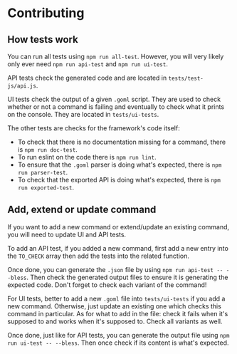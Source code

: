 # Contributing

## How tests work

You can run all tests using `npm run all-test`. However, you will very likely only ever need
`npm run api-test` and `npm run ui-test`.

API tests check the generated code and are located in `tests/test-js/api.js`.

UI tests check the output of a given `.goml` script. They are used to check whether or not a command
is failing and eventually to check what it prints on the console. They are located in
`tests/ui-tests`.

The other tests are checks for the framework's code itself:
 * To check that there is no documentation missing for a command, there is `npm run doc-test`.
 * To run eslint on the code there is `npm run lint`.
 * To ensure that the `.goml` parser is doing what's expected, there is `npm run parser-test`.
 * To check that the exported API is doing what's expected, there is `npm run exported-test`.

## Add, extend or update command

If you want to add a new command or extend/update an existing command, you will need to update
UI and API tests.

To add an API test, if you added a new command, first add a new entry into the `TO_CHECK` array then
add the tests into the related function.

Once done, you can generate the `.json` file by using `npm run api-test -- --bless`. Then check the
generated output files to ensure it is generating the expected code. Don't forget to check each
variant of the command!

For UI tests, better to add a new `.goml` file into `tests/ui-tests` if you add a new command.
Otherwise, just update an existing one which checks this command in particular. As for what to add
in the file: check it fails when it's supposed to and works when it's supposed to. Check all
variants as well.

Once done, just like for API tests, you can generate the output file using
`npm run ui-test -- --bless`. Then once check if its content is what's expected.
